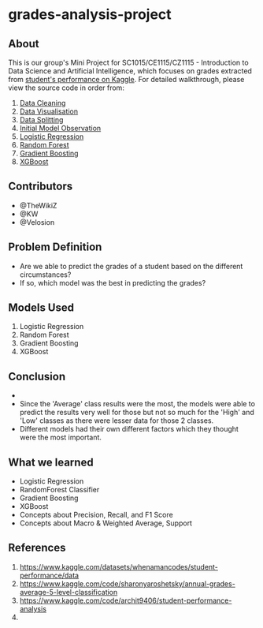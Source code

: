 # grades-analysis-project
## About
This is our group's Mini Project for SC1015/CE1115/CZ1115 - Introduction to Data Science and Artificial Intelligence, which focuses on grades extracted from [student's performance on Kaggle](https://www.kaggle.com/datasets/whenamancodes/student-performance/data). For detailed walkthrough, please view the source code in order from:
1. [Data Cleaning](https://github.com/TheWikiZ/grades-analysis-project/blob/main/Data%20Cleaning%20.ipynb)
2. [Data Visualisation](https://github.com/TheWikiZ/grades-analysis-project/blob/main/Data-Visualisation.ipynb)
3. [Data Splitting](https://github.com/TheWikiZ/grades-analysis-project/blob/main/Data-Splitting.ipynb)
4. [Initial Model Observation](https://github.com/TheWikiZ/grades-analysis-project/blob/main/Initial-Model-Observation.ipynb)
5. [Logistic Regression](https://github.com/TheWikiZ/grades-analysis-project/blob/main/Logistic-Regression.ipynb)
6. [Random Forest](https://github.com/TheWikiZ/grades-analysis-project/blob/main/Random-Forest.ipynb)
7. [Gradient Boosting](https://github.com/TheWikiZ/grades-analysis-project/blob/main/Gradient-Boosting.ipynb)
8. [XGBoost](https://github.com/TheWikiZ/grades-analysis-project/blob/main/XGB-Model.ipynb)

## Contributors
- @TheWikiZ
- @KW
- @Velosion

## Problem Definition
- Are we able to predict the grades of a student based on the different circumstances?
- If so, which model was the best in predicting the grades?

## Models Used
  1. Logistic Regression
  2. Random Forest
  3. Gradient Boosting
  4. XGBoost

## Conclusion 
- 
- Since the 'Average' class results were the most, the models were able to predict the results very well for those but not so much for the 'High' and 'Low' classes as there were lesser data for those 2 classes.
- Different models had their own different factors which they thought were the most important.

## What we learned
- Logistic Regression
- RandomForest Classifier
- Gradient Boosting
- XGBoost
- Concepts about Precision, Recall, and F1 Score
- Concepts about Macro & Weighted Average, Support

## References
1. <https://www.kaggle.com/datasets/whenamancodes/student-performance/data>
2. <https://www.kaggle.com/code/sharonyaroshetsky/annual-grades-average-5-level-classification>
3. <https://www.kaggle.com/code/archit9406/student-performance-analysis>
4. 
